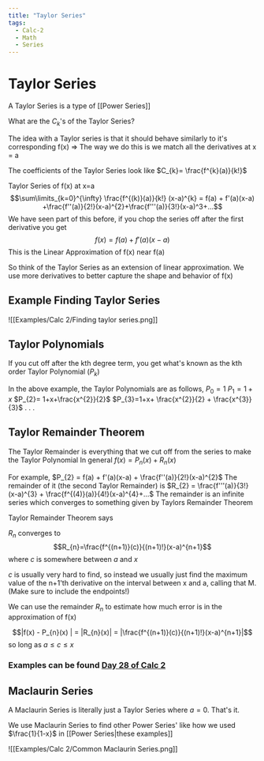```yaml
---
title: "Taylor Series"
tags:
  - Calc-2
  - Math
  - Series
---
```


# Taylor Series

A Taylor Series is a type of [[Power Series]]

What are the $C_k$'s of the Taylor Series?

The idea with a Taylor series is that it should behave similarly to it's corresponding f(x)
=> The way we do this is we match all the derivatives at x = a

The coefficients of the Taylor Series look like $C_{k}= \frac{f^{k}(a)}{k!}$

Taylor Series of f(x) at x=a $$\sum\limits_{k=0}^{\infty} \frac{f^{(k)}(a)}{k!} (x-a)^{k} = f(a) + f'(a)(x-a) +\frac{f''(a)}{2!}(x-a)^{2}+\frac{f'''(a)}{3!}(x-a)^3+...$$
We have seen part of this before, if you chop the series off after the first derivative you get
$$f(x) = f(a)+f'(a)(x-a)$$
This is the Linear Approximation of f(x) near f(a)

So think of the Taylor Series as an extension of linear approximation. We use more derivatives to better capture the shape and behavior of f(x)

## Example Finding Taylor Series

![[Examples/Calc 2/Finding taylor series.png]]

## Taylor Polynomials

If you cut off after the kth degree term, you get what's known as the kth order Taylor Polynomial ($P_{k}$)

In the above example, the Taylor Polynomials are as follows,
$P_{0}= 1$
$P_{1}=1+x$
$P_{2}= 1+x+\frac{x^{2}}{2}$
$P_{3}=1+x+ \frac{x^{2}}{2} + \frac{x^{3}}{3}$
.
.
.

## Taylor Remainder Theorem

The Taylor Remainder is everything that we cut off from the series to make the Taylor Polynomial
In general $f(x)= P_{n}(x) + R_{n}(x)$

For example, $P_{2} = f(a) + f'(a)(x-a) + \frac{f''(a)}{2!}(x-a)^{2}$
The remainder of it (the second Taylor Remainder) is $R_{2} = \frac{f'''(a)}{3!}(x-a)^{3} + \frac{f^{(4)}(a)}{4!}(x-a)^{4}+...$
The remainder is an infinite series which converges to something given by Taylors Remainder Theorem

Taylor Remainder Theorem says

$R_{n}$ converges to $$R_{n}=\frac{f^{(n+1)}(c)}{(n+1)!}(x-a)^{n+1}$$
where $c$ is somewhere between $a$ and $x$

$c$ is usually very hard to find, so instead we usually just find the maximum value of the n+1'th derivative on the interval between x and a, calling that M. (Make sure to include the endpoints!)

We can use the remainder $R_{n}$ to estimate how much error is in the approximation of f(x)

$$|f(x) - P_{n}(x) | = |R_{n}(x)| = |\frac{f^{(n+1)}(c)}{(n+1)!}(x-a)^{n+1}|$$ so long as $a \leq c \leq x$

### Examples can be found [Day 28 of Calc 2](onenote:https://d.docs.live.net/f392cf082438fd86/Documents/My%20Notebook/CALC%202.one#section-id={0DEC288B-763B-483D-97EA-B892C3EC6B0B}&page-id={289F5485-A03F-4892-8A56-79F63743E4B8}&end) 

## Maclaurin Series

A Maclaurin Series is literally just a Taylor Series where $a = 0$. That's it.

We use Maclaurin Series to find other Power Series' like how we used $\frac{1}{1-x}$ in [[Power Series|these examples]]

![[Examples/Calc 2/Common Maclaurin Series.png]]